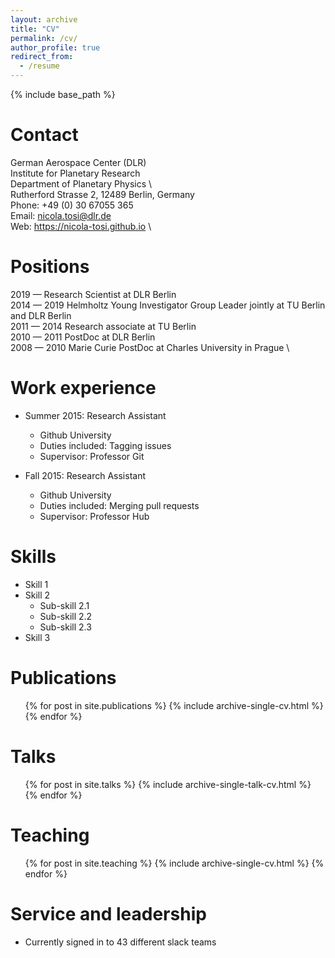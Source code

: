 ```yaml
---
layout: archive
title: "CV"
permalink: /cv/
author_profile: true
redirect_from:
  - /resume
---
```


{% include base_path %}

Contact
======
German Aerospace Center (DLR) \
Institute for Planetary Research \
Department of Planetary Physics  \    
Rutherford Strasse 2, 12489 Berlin, Germany \
Phone: +49 (0) 30 67055 365 \
Email: nicola.tosi@dlr.de \
Web: https://nicola-tosi.github.io \

Positions
======
2019 —       Research Scientist at DLR Berlin \
2014 — 2019  Helmholtz Young Investigator Group Leader jointly at TU Berlin and DLR Berlin \
2011 — 2014  Research associate at TU Berlin \
2010 — 2011  PostDoc at DLR Berlin \
2008 — 2010  Marie Curie PostDoc at Charles University in Prague \

Work experience
======
* Summer 2015: Research Assistant
  * Github University
  * Duties included: Tagging issues
  * Supervisor: Professor Git

* Fall 2015: Research Assistant
  * Github University
  * Duties included: Merging pull requests
  * Supervisor: Professor Hub
  
Skills
======
* Skill 1
* Skill 2
  * Sub-skill 2.1
  * Sub-skill 2.2
  * Sub-skill 2.3
* Skill 3

Publications
======
  <ul>{% for post in site.publications %}
    {% include archive-single-cv.html %}
  {% endfor %}</ul>
  
Talks
======
  <ul>{% for post in site.talks %}
    {% include archive-single-talk-cv.html %}
  {% endfor %}</ul>
  
Teaching
======
  <ul>{% for post in site.teaching %}
    {% include archive-single-cv.html %}
  {% endfor %}</ul>
  
Service and leadership
======
* Currently signed in to 43 different slack teams
